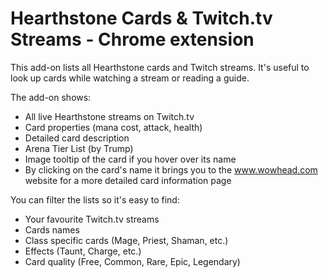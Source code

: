 # Hearthstone Cards & Twitch.tv Streams - Chrome extension

This add-on lists all Hearthstone cards and Twitch streams. It's useful to look up cards while watching a stream or reading a guide.

The add-on shows:
- All live Hearthstone streams on Twitch.tv
- Card properties (mana cost, attack, health)
- Detailed card description
- Arena Tier List (by Trump)
- Image tooltip of the card if you hover over its name
- By clicking on the card's name it brings you to the www.wowhead.com website for a more detailed card information page

You can filter the lists so it's easy to find:
- Your favourite Twitch.tv streams
- Cards names
- Class specific cards (Mage, Priest, Shaman, etc.) 
- Effects (Taunt, Charge, etc.)
- Card quality (Free, Common, Rare, Epic, Legendary)
